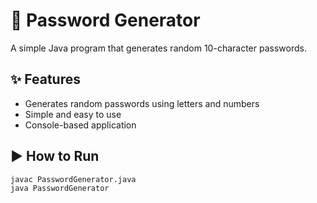 # 🔐 Password Generator

A simple Java program that generates random 10-character passwords.

## ✨ Features
- Generates random passwords using letters and numbers
- Simple and easy to use
- Console-based application

## ▶️ How to Run
```bash
javac PasswordGenerator.java
java PasswordGenerator
```
